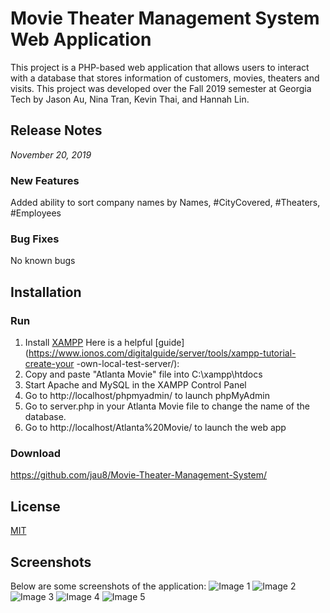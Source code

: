 # Movie Theater Management System Web Application
This project is a PHP-based web application that allows users to interact with a database that stores information of customers, movies, theaters and visits. This project was developed over the Fall 2019 semester at Georgia Tech by Jason Au, Nina Tran, Kevin Thai, and Hannah Lin. 

## Release Notes
*November 20, 2019*

### New Features
Added ability to sort company names by Names, #CityCovered, #Theaters, #Employees  

### Bug Fixes
No known bugs

## Installation
### Run
1) Install [XAMPP](https://www.apachefriends.org/download.html)
Here is a helpful [guide](https://www.ionos.com/digitalguide/server/tools/xampp-tutorial-create-your
-own-local-test-server/):
2) Copy and paste "Atlanta Movie" file into C:\xampp\htdocs
3) Start Apache and MySQL in the XAMPP Control Panel
4) Go to http://localhost/phpmyadmin/ to launch phpMyAdmin
5) Go to server.php in your Atlanta Movie file to change the name of the database.
6) Go to http://localhost/Atlanta%20Movie/ to launch the web app

### Download
https://github.com/jau8/Movie-Theater-Management-System/

## License
[MIT](https://choosealicense.com/licenses/mit/)

## Screenshots
Below are some screenshots of the application:
![Image 1](https://github.com/jau8/atlantamoviewebapp/blob/master/Screenshots/Manage%20Company.PNG)
![Image 2](https://github.com/jau8/atlantamoviewebapp/blob/master/Screenshots/Company%20Detail.PNG)
![Image 3](https://github.com/jau8/atlantamoviewebapp/blob/master/Screenshots/Explore%20Movie.PNG)
![Image 4](https://github.com/jau8/atlantamoviewebapp/blob/master/Screenshots/Schedule%20Movie.PNG)
![Image 5](https://github.com/jau8/atlantamoviewebapp/blob/master/Screenshots/User%20Registration%20Error%20Triggered.PNG)
